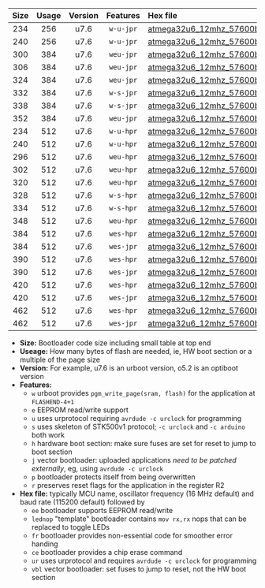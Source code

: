 |Size|Usage|Version|Features|Hex file|
|:-:|:-:|:-:|:-:|:--|
|234|256|u7.6|`w-u-jpr`|[atmega32u6_12mhz_57600bps_ur_vbl.hex](https://raw.githubusercontent.com/stefanrueger/urboot/main/atmega32u6_12mhz_57600bps_ur_vbl.hex)|
|240|256|u7.6|`w-u-jpr`|[atmega32u6_12mhz_57600bps_lednop_ur_vbl.hex](https://raw.githubusercontent.com/stefanrueger/urboot/main/atmega32u6_12mhz_57600bps_lednop_ur_vbl.hex)|
|300|384|u7.6|`weu-jpr`|[atmega32u6_12mhz_57600bps_ee_ur_vbl.hex](https://raw.githubusercontent.com/stefanrueger/urboot/main/atmega32u6_12mhz_57600bps_ee_ur_vbl.hex)|
|306|384|u7.6|`weu-jpr`|[atmega32u6_12mhz_57600bps_ee_lednop_ur_vbl.hex](https://raw.githubusercontent.com/stefanrueger/urboot/main/atmega32u6_12mhz_57600bps_ee_lednop_ur_vbl.hex)|
|324|384|u7.6|`weu-jpr`|[atmega32u6_12mhz_57600bps_ee_lednop_fr_ur_vbl.hex](https://raw.githubusercontent.com/stefanrueger/urboot/main/atmega32u6_12mhz_57600bps_ee_lednop_fr_ur_vbl.hex)|
|332|384|u7.6|`w-s-jpr`|[atmega32u6_12mhz_57600bps_vbl.hex](https://raw.githubusercontent.com/stefanrueger/urboot/main/atmega32u6_12mhz_57600bps_vbl.hex)|
|338|384|u7.6|`w-s-jpr`|[atmega32u6_12mhz_57600bps_lednop_vbl.hex](https://raw.githubusercontent.com/stefanrueger/urboot/main/atmega32u6_12mhz_57600bps_lednop_vbl.hex)|
|352|384|u7.6|`weu-jpr`|[atmega32u6_12mhz_57600bps_ee_lednop_fr_ce_ur_vbl.hex](https://raw.githubusercontent.com/stefanrueger/urboot/main/atmega32u6_12mhz_57600bps_ee_lednop_fr_ce_ur_vbl.hex)|
|234|512|u7.6|`w-u-hpr`|[atmega32u6_12mhz_57600bps_ur.hex](https://raw.githubusercontent.com/stefanrueger/urboot/main/atmega32u6_12mhz_57600bps_ur.hex)|
|240|512|u7.6|`w-u-hpr`|[atmega32u6_12mhz_57600bps_lednop_ur.hex](https://raw.githubusercontent.com/stefanrueger/urboot/main/atmega32u6_12mhz_57600bps_lednop_ur.hex)|
|296|512|u7.6|`weu-hpr`|[atmega32u6_12mhz_57600bps_ee_ur.hex](https://raw.githubusercontent.com/stefanrueger/urboot/main/atmega32u6_12mhz_57600bps_ee_ur.hex)|
|302|512|u7.6|`weu-hpr`|[atmega32u6_12mhz_57600bps_ee_lednop_ur.hex](https://raw.githubusercontent.com/stefanrueger/urboot/main/atmega32u6_12mhz_57600bps_ee_lednop_ur.hex)|
|320|512|u7.6|`weu-hpr`|[atmega32u6_12mhz_57600bps_ee_lednop_fr_ur.hex](https://raw.githubusercontent.com/stefanrueger/urboot/main/atmega32u6_12mhz_57600bps_ee_lednop_fr_ur.hex)|
|328|512|u7.6|`w-s-hpr`|[atmega32u6_12mhz_57600bps.hex](https://raw.githubusercontent.com/stefanrueger/urboot/main/atmega32u6_12mhz_57600bps.hex)|
|334|512|u7.6|`w-s-hpr`|[atmega32u6_12mhz_57600bps_lednop.hex](https://raw.githubusercontent.com/stefanrueger/urboot/main/atmega32u6_12mhz_57600bps_lednop.hex)|
|348|512|u7.6|`weu-hpr`|[atmega32u6_12mhz_57600bps_ee_lednop_fr_ce_ur.hex](https://raw.githubusercontent.com/stefanrueger/urboot/main/atmega32u6_12mhz_57600bps_ee_lednop_fr_ce_ur.hex)|
|384|512|u7.6|`wes-hpr`|[atmega32u6_12mhz_57600bps_ee.hex](https://raw.githubusercontent.com/stefanrueger/urboot/main/atmega32u6_12mhz_57600bps_ee.hex)|
|384|512|u7.6|`wes-jpr`|[atmega32u6_12mhz_57600bps_ee_vbl.hex](https://raw.githubusercontent.com/stefanrueger/urboot/main/atmega32u6_12mhz_57600bps_ee_vbl.hex)|
|390|512|u7.6|`wes-hpr`|[atmega32u6_12mhz_57600bps_ee_lednop.hex](https://raw.githubusercontent.com/stefanrueger/urboot/main/atmega32u6_12mhz_57600bps_ee_lednop.hex)|
|390|512|u7.6|`wes-jpr`|[atmega32u6_12mhz_57600bps_ee_lednop_vbl.hex](https://raw.githubusercontent.com/stefanrueger/urboot/main/atmega32u6_12mhz_57600bps_ee_lednop_vbl.hex)|
|420|512|u7.6|`wes-hpr`|[atmega32u6_12mhz_57600bps_ee_lednop_fr.hex](https://raw.githubusercontent.com/stefanrueger/urboot/main/atmega32u6_12mhz_57600bps_ee_lednop_fr.hex)|
|420|512|u7.6|`wes-jpr`|[atmega32u6_12mhz_57600bps_ee_lednop_fr_vbl.hex](https://raw.githubusercontent.com/stefanrueger/urboot/main/atmega32u6_12mhz_57600bps_ee_lednop_fr_vbl.hex)|
|462|512|u7.6|`wes-hpr`|[atmega32u6_12mhz_57600bps_ee_lednop_fr_ce.hex](https://raw.githubusercontent.com/stefanrueger/urboot/main/atmega32u6_12mhz_57600bps_ee_lednop_fr_ce.hex)|
|462|512|u7.6|`wes-jpr`|[atmega32u6_12mhz_57600bps_ee_lednop_fr_ce_vbl.hex](https://raw.githubusercontent.com/stefanrueger/urboot/main/atmega32u6_12mhz_57600bps_ee_lednop_fr_ce_vbl.hex)|

- **Size:** Bootloader code size including small table at top end
- **Useage:** How many bytes of flash are needed, ie, HW boot section or a multiple of the page size
- **Version:** For example, u7.6 is an urboot version, o5.2 is an optiboot version
- **Features:**
  + `w` urboot provides `pgm_write_page(sram, flash)` for the application at `FLASHEND-4+1`
  + `e` EEPROM read/write support
  + `u` uses urprotocol requiring `avrdude -c urclock` for programming
  + `s` uses skeleton of STK500v1 protocol; `-c urclock` and `-c arduino` both work
  + `h` hardware boot section: make sure fuses are set for reset to jump to boot section
  + `j` vector bootloader: uploaded applications *need to be patched externally*, eg, using `avrdude -c urclock`
  + `p` bootloader protects itself from being overwritten
  + `r` preserves reset flags for the application in the register R2
- **Hex file:** typically MCU name, oscillator frequency (16 MHz default) and baud rate (115200 default) followed by
  + `ee` bootloader supports EEPROM read/write
  + `lednop` "template" bootloader contains `mov rx,rx` nops that can be replaced to toggle LEDs
  + `fr` bootloader provides non-essential code for smoother error handing
  + `ce` bootloader provides a chip erase command
  + `ur` uses urprotocol and requires `avrdude -c urclock` for programming
  + `vbl` vector bootloader: set fuses to jump to reset, not the HW boot section
